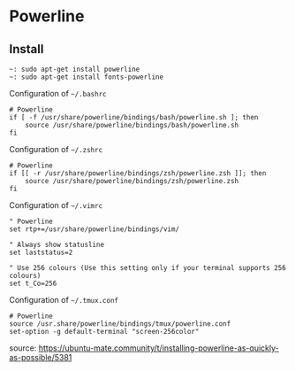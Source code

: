 # Powerline

## Install
```shell
~: sudo apt-get install powerline
~: sudo apt-get install fonts-powerline
```
Configuration of `~/.bashrc`
```
# Powerline
if [ -f /usr/share/powerline/bindings/bash/powerline.sh ]; then
    source /usr/share/powerline/bindings/bash/powerline.sh
fi
```

Configuration of `~/.zshrc`
```
# Powerline
if [[ -r /usr/share/powerline/bindings/zsh/powerline.zsh ]]; then
    source /usr/share/powerline/bindings/zsh/powerline.zsh
fi
```

Configuration of `~/.vimrc`
```
" Powerline
set rtp+=/usr/share/powerline/bindings/vim/

" Always show statusline
set laststatus=2

" Use 256 colours (Use this setting only if your terminal supports 256 colours)
set t_Co=256
```

Configuration of `~/.tmux.conf` 
```
# Powerline
source /usr.share/powerline/bindings/tmux/powerline.conf
set-option -g default-terminal "screen-256color"
```


source: https://ubuntu-mate.community/t/installing-powerline-as-quickly-as-possible/5381

